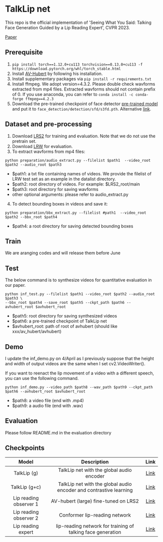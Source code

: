 # TalkLip net

This repo is the official implementation of 'Seeing What You Said: Talking Face Generation Guided by a Lip Reading Expert', CVPR 2023.

[Paper](http://arxiv.org/abs/2303.17480)

## Prerequisite 

1. `pip install torch==1.12.0+cu113 torchvision==0.13.0+cu113 -f https://download.pytorch.org/whl/torch_stable.html`
2. Install [AV-Hubert](https://github.com/facebookresearch/av_hubert) by following his installation.
3. Install supplementary packages via `pip install -r requirements.txt`
5. Install ffmpeg. We adopt version=4.3.2. Please double check wavforms extracted from mp4 files. Extracted wavforms should not contain prefix of 0. If you use anaconda, you can refer to `conda install -c conda-forge ffmpeg==4.2.3`
6. Download the pre-trained checkpoint of face detector [pre-trained model](https://www.adrianbulat.com/downloads/python-fan/s3fd-619a316812.pth) and put it to `face_detection/detection/sfd/s3fd.pth`. Alternative [link](https://iiitaphyd-my.sharepoint.com/:u:/g/personal/prajwal_k_research_iiit_ac_in/EZsy6qWuivtDnANIG73iHjIBjMSoojcIV0NULXV-yiuiIg?e=qTasa8).


## Dataset and pre-processing

1. Download [LRS2](https://www.robots.ox.ac.uk/~vgg/data/lip_reading/lrs2.html) for training and evaluation. Note that we do not use the pretrain set.
2. Download [LRW](https://www.robots.ox.ac.uk/~vgg/data/lip_reading/lrw1.html) for evaluation.
3. To extract wavforms from mp4 files:
```
python preparation/audio_extract.py --filelist $path1  --video_root $path2 --audio_root $path3
```
- $path1: a txt file containing names of videos. We provide the filelist of LRW test set as an example in the datalist directory.  
- $path2: root directory of videos. For example: $LRS2_root/main
- $path3: root directory for saving wavforms
- other optional arguments: please refer to audio_extract.py  

4. To detect bounding boxes in videos and save it:
```
python preparation/bbx_extract.py --filelist #path1  --video_root $path2 --bbx_root $path4
```
- $path4: a root directory for saving detected bounding boxes

## Train 
We are aranging codes and will release them before June

## Test 
The below command is to synthesize videos for quantitative evaluation in our paper.
```
python inf_test.py --filelist $path1 --video_root $path2 --audio_root $path3 \
--bbx_root $path4 --save_root $path5 --ckpt_path $path6 --avhubert_root $avhubert_root
```
- $path5: root directory for saving synthesized videos
- $path6: a pre-trained checkpoint of TalkLip net
- $avhubert_root: path of root of avhubert (should like xxx/av_hubert/avhubert)

## Demo
I update the inf_demo.py on 4/April as I previously suppose that the height and width of output videos are the same when I set cv2.VideoWriter().

If you want to reenact the lip movement of a video with a different speech, you can use the following command. 
```
python inf_demo.py --video_path $path8 --wav_path $path9 --ckpt_path $path6 --avhubert_root $avhubert_root
```
- $path8: a video file (end with .mp4)
- $path9: a audio file (end with .wav)

## Evaluation

Please follow README.md in the evaluation directory


Checkpoints
----------
| Model  | Description |  Link  | 
| :-------------: | :---------------: | :---------------: |
| TalkLip (g)  | TalkLip net with the global audio encoder | [Link](https://drive.google.com/file/d/1iBXJmkS8rjzTBE6XOC3-XiXufEK2f1dj/view?usp=share_link)  |
| TalkLip (g+c)  | TalkLip net with the global audio encoder and contrastive learning | [Link](https://drive.google.com/file/d/1nfPHicsHr2bOzvkdyoMk_GCYzJ3fqvI-/view?usp=share_link) |
| Lip reading observer 1 | AV-hubert (large) fine-tuned on LRS2 | [Link](https://drive.google.com/file/d/1wOsiXKLOeScrU6XuzebYA6Y-9ncd8-le/view?usp=share_link) |
| Lip reading observer 2 | Conformer lip-reading network | [Link](https://drive.google.com/file/d/16tpyaXLLTYUnIBT_YEWQ5ui6xUkBGcpM/view?usp=share_link) |
| Lip reading expert | lip-reading network for training of talking face generation | [Link](https://drive.google.com/file/d/1sKCBak-odjUnvEJ99us7gJlcXQSopdmu/view?usp=share_link) |


